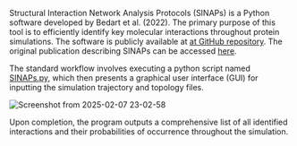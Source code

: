 Structural Interaction Network Analysis Protocols (SINAPs) is a Python software developed by Bedart et al. (2022). The primary purpose of this tool is to efficiently identify key molecular interactions throughout protein simulations. The software is publicly available at [at GitHub repository](https://github.com/ParImmune/SINAPs). The original publication describing SINAPs can be accessed [here](https://pubs.acs.org/doi/10.1021/acs.jcim.1c00854).

The standard workflow involves executing a python script named [SINAPs.py](https://github.com/ParImmune/SINAPs/blob/main/SINAPs/SINAPs.py), which then presents a graphical user interface (GUI) for inputting the simulation trajectory and topology files.

![Screenshot from 2025-02-07 23-02-58](https://github.com/user-attachments/assets/2f1ff9cb-64d7-4d28-ae67-e5354be24b2a "Title")

Upon completion, the program outputs a comprehensive list of all identified interactions and their probabilities of occurrence throughout the simulation.
